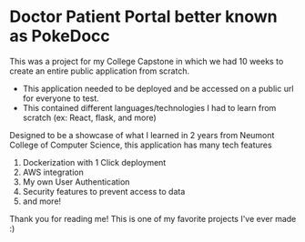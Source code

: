 # Doctor Patient Portal better known as **PokeDocc**
This was a project for my College Capstone in which we had 10 weeks to create an entire public application from scratch.
- This application needed to be deployed and be accessed on a public url for everyone to test.
- This contained different languages/technologies I had to learn from scratch (ex: React, flask, and more)

Designed to be a showcase of what I learned in 2 years from Neumont College of Computer Science, this application has many tech features
1. Dockerization with 1 Click deployment
2. AWS integration
3. My own User Authentication
4. Security features to prevent access to data
5. and more!

Thank you for reading me! This is one of my favorite projects I've ever made :)

